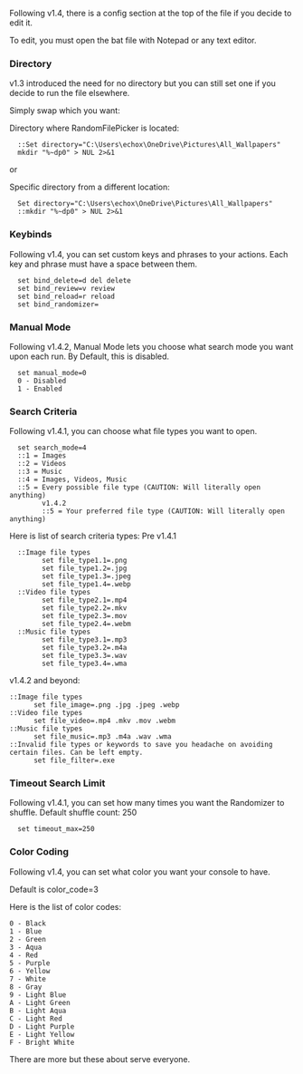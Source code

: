 Following v1.4, there is a config section at the top of the file if you decide to edit it.

To edit, you must open the bat file with Notepad or any text editor.

### Directory ###
v1.3 introduced the need for no directory but you can still set one if you decide to run the file elsewhere.

Simply swap which you want:

Directory where RandomFilePicker is located:

      ::Set directory="C:\Users\echox\OneDrive\Pictures\All_Wallpapers"
      mkdir "%~dp0" > NUL 2>&1
or

Specific directory from a different location:

      Set directory="C:\Users\echox\OneDrive\Pictures\All_Wallpapers"
      ::mkdir "%~dp0" > NUL 2>&1



### Keybinds ###
Following v1.4, you can set custom keys and phrases to your actions.
Each key and phrase must have a space between them.

      set bind_delete=d del delete
      set bind_review=v review
      set bind_reload=r reload
      set bind_randomizer=


### Manual Mode ###
Following v1.4.2, Manual Mode lets you choose what search mode you want upon each run.
By Default, this is disabled.

      set manual_mode=0
      0 - Disabled
      1 - Enabled

### Search Criteria  ###
Following v1.4.1, you can choose what file types you want to open.

      set search_mode=4
      ::1 = Images
      ::2 = Videos
      ::3 = Music
      ::4 = Images, Videos, Music
      ::5 = Every possible file type (CAUTION: Will literally open anything)
            v1.4.2
            ::5 = Your preferred file type (CAUTION: Will literally open anything)

Here is list of search criteria types:
Pre v1.4.1

      ::Image file types
            set file_type1.1=.png
            set file_type1.2=.jpg
            set file_type1.3=.jpeg
            set file_type1.4=.webp
      ::Video file types
            set file_type2.1=.mp4
            set file_type2.2=.mkv
            set file_type2.3=.mov
            set file_type2.4=.webm
      ::Music file types
            set file_type3.1=.mp3
            set file_type3.2=.m4a
            set file_type3.3=.wav
            set file_type3.4=.wma

v1.4.2 and beyond: 

	::Image file types
	      set file_image=.png .jpg .jpeg .webp
	::Video file types
	      set file_video=.mp4 .mkv .mov .webm
	::Music file types
	      set file_music=.mp3 .m4a .wav .wma
	::Invalid file types or keywords to save you headache on avoiding certain files. Can be left empty.
	      set file_filter=.exe

### Timeout Search Limit  ###
Following v1.4.1, you can set how many times you want the Randomizer to shuffle.
Default shuffle count: 250

      set timeout_max=250

### Color Coding ###
Following v1.4, you can set what color you want your console to have.

Default is color_code=3

Here is the list of color codes:
   
    0 - Black
    1 - Blue
    2 - Green
    3 - Aqua
    4 - Red
    5 - Purple
    6 - Yellow
    7 - White
    8 - Gray
    9 - Light Blue
    A - Light Green
    B - Light Aqua
    C - Light Red
    D - Light Purple
    E - Light Yellow
    F - Bright White
    

There are more but these about serve everyone.
